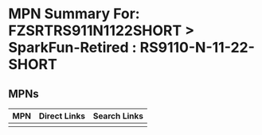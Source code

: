 



# MPN Summary For: FZSRTRS911N1122SHORT > SparkFun-Retired : RS9110-N-11-22-SHORT

## MPNs
  

|MPN|Direct Links|Search Links|
| :--- | :--- | :--- |
||||
